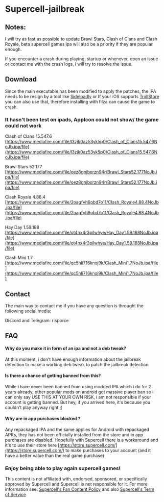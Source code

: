 # Supercell-jailbreak
## Notes: ##

I will try as fast as possible to update Brawl Stars, Clash of Clans and Clash Royale, beta supercell games ipa will also be a priority if they are popular enough.

If you encounter a crash during playing, startup or whenever, open an issue or contact me with the crash logs, i will try to resolve the issue.


## Download ##

Since the main executable has been modified to apply the patches, the IPA needs to be resign by a tool like [Sideloadly](https://sideloadly.io/) or If your iOS supports [TrollStore](https://github.com/opa334/TrollStore) you can also use that, therefore installing with filza can cause the game to crash.

### It hasn't been test on ipads, AppIcon could not show/ the game could not work ###
Clash of Clans 15.547.6 [https://www.mediafire.com/file/l3zjk0az53yk5p0/Clash_of_Clans15.547.6NoJb.ipa/file](https://www.mediafire.com/file/l3zjk0az53yk5p0/Clash_of_Clans15.547.6NoJb.ipa/file)

Brawl Stars 52.177 [https://www.mediafire.com/file/oez8gnjborzn94r/Brawl_Stars52.177NoJb.ipa/file](https://www.mediafire.com/file/oez8gnjborzn94r/Brawl_Stars52.177NoJb.ipa/file)

Clash Royale 4.88.4 [https://www.mediafire.com/file/2oagfvh9pbd7o11/Clash_Royale4.88.4NoJb.ipa/file](https://www.mediafire.com/file/2oagfvh9pbd7o11/Clash_Royale4.88.4NoJb.ipa/file)

Hay Day 1.59.188 [https://www.mediafire.com/file/ot4nx4r3pilwhye/Hay_Day1.59.188NoJb.ipa/file](https://www.mediafire.com/file/ot4nx4r3pilwhye/Hay_Day1.59.188NoJb.ipa/file)

Clash Mini 1.7 [https://www.mediafire.com/file/qc5hli716knoj9k/Clash_Mini1.7NoJb.ipa/file](https://www.mediafire.com/file/qc5hli716knoj9k/Clash_Mini1.7NoJb.ipa/file)

## Contact ##
The main way to contact me if you have any question is throught the following social media:

Discord and Telegram: risporce

## FAQ ##

####  Why do you make it in form of an ipa and not a deb tweak? ####
At this moment, i don't have enough information about the jailbreak detection to make a working deb tweak to patch the jailbreak detection

#### Is there a chance of getting banned from this? #### 
While i have never been banned from using modded IPA which i do for 2 years already, other popular mods on android got massive player ban so i can only say USE THIS AT YOUR OWN RISK, i am not responsible if your account is getting banned. But hey, if you arrived here, it's because you couldn't play anyway right ;)

#### Why are in app purchases blocked ? ####
Any repackaged IPA and the same applies for Android with repackaged APKs, they has not been officially installed from the store and in app purchases are disabled. Hopefully with Supercell there is a workaround and it's to use their store here [https://store.supercell.com/](https://store.supercell.com/) to make purchases to your account (and it have a better value than the real game purchase)

### Enjoy being able to play again supercell games! ###
This content is not affiliated with, endorsed, sponsored, or specifically approved by Supercell and Supercell is not responsible for it. For more information see: [Supercell's Fan Content Policy](https://supercell.com/en/fan-content-policy/) and also [Supercell's Term of Service](https://supercell.com/en/terms-of-service/)
